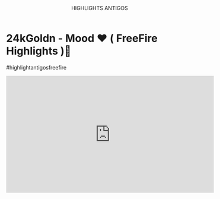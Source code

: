 <body>

<header>HIGHLIGHTS ANTIGOS</header>



<h1>24kGoldn - Mood ❤️ ( FreeFire Highlights )🍷</h1>


<p>#highlightantigosfreefire</p>



<iframe width="560" height="315" src="https://www.youtube.com/embed/GuY8PPP_gRc?si=LFFo-PAK0XVckp8M" title="YouTube video player" frameborder="0" allow="accelerometer; autoplay; clipboard-write; encrypted-media; gyroscope; picture-in-picture; web-share" referrerpolicy="strict-origin-when-cross-origin" allowfullscreen></iframe>


</body>
